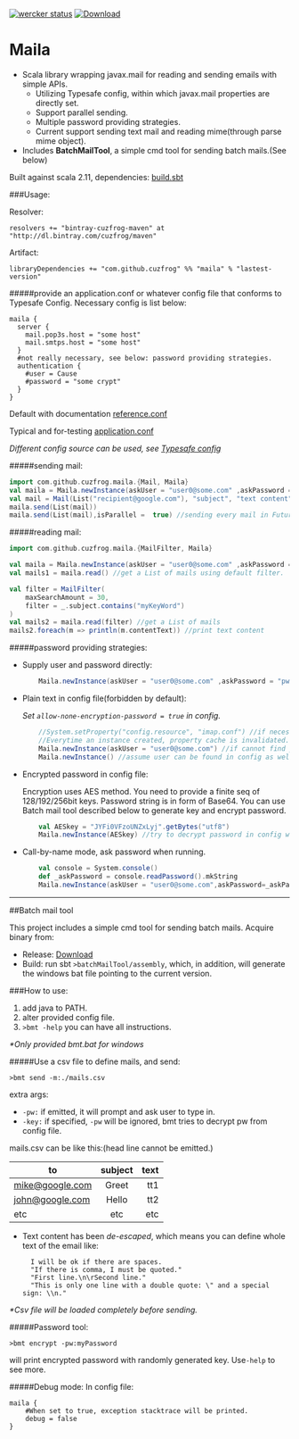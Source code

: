 [![wercker status](https://app.wercker.com/status/c35467530ee75ff7ceb3a82f252886e6/s/master "wercker status")](https://app.wercker.com/project/bykey/c35467530ee75ff7ceb3a82f252886e6)
[ ![Download](https://api.bintray.com/packages/cuzfrog/maven/maila/images/download.svg) ](https://bintray.com/cuzfrog/maven/maila/_latestVersion)
# Maila

* Scala library wrapping javax.mail for reading and sending emails with simple APIs.
    * Utilizing Typesafe config, within which javax.mail properties are directly set.
    * Support parallel sending.
    * Multiple password providing strategies.
    * Current support sending text mail and reading mime(through parse mime object).
* Includes **BatchMailTool**, a simple cmd tool for sending batch mails.(See below)

Built against scala 2.11, dependencies: [build.sbt](build.sbt)

###Usage:

Resolver:

    resolvers += "bintray-cuzfrog-maven" at "http://dl.bintray.com/cuzfrog/maven"

Artifact:

    libraryDependencies += "com.github.cuzfrog" %% "maila" % "lastest-version"

#####provide an application.conf or whatever config file that conforms to Typesafe Config.
Necessary config is list below:

    maila {
      server {
        mail.pop3s.host = "some host"
        mail.smtps.host = "some host"
      }
      #not really necessary, see below: password providing strategies.
      authentication {
        #user = Cause
        #password = "some crypt"
      }
    }

Default with documentation [reference.conf](src/main/resources/reference.conf)

Typical and for-testing [application.conf](src/test/resources/application.conf)

_Different config source can be used, see [Typesafe config](https://github.com/typesafehub/config)_

#####sending mail:

```scala
import com.github.cuzfrog.maila.{Mail, Maila}
val maila = Maila.newInstance(askUser = "user0@some.com" ,askPassword = "pw")
val mail = Mail(List("recipient@google.com"), "subject", "text content")
maila.send(List(mail))
maila.send(List(mail),isParallel =  true) //sending every mail in Future.
```

#####reading mail:

```scala
import com.github.cuzfrog.maila.{MailFilter, Maila}

val maila = Maila.newInstance(askUser = "user0@some.com" ,askPassword = "pw")
val mails1 = maila.read() //get a List of mails using default filter.

val filter = MailFilter(
    maxSearchAmount = 30,
    filter = _.subject.contains("myKeyWord")
)
val mails2 = maila.read(filter) //get a List of mails
mails2.foreach(m => println(m.contentText)) //print text content
```

#####password providing strategies:

 * Supply user and password directly:
    ```scala
        Maila.newInstance(askUser = "user0@some.com" ,askPassword = "pw")
    ```
 * Plain text in config file(forbidden by default):

   _Set `allow-none-encryption-password = true` in config._
    ```scala
        //System.setProperty("config.resource", "imap.conf") //if necessary.
        //Everytime an instance created, property cache is invalidated.
        Maila.newInstance(askUser = "user0@some.com") //if cannot find password in config, fails later.
        Maila.newInstance() //assume user can be found in config as well.
    ```
 * Encrypted password in config file:

   Encryption uses AES method. You need to provide a finite seq of 128/192/256bit keys.
   Password string is in form of Base64.
   You can use Batch mail tool described below to generate key and encrypt password.
    ```scala
        val AESkey = "JYFi0VFzoUNZxLyj".getBytes("utf8")
        Maila.newInstance(AESkey) //try to decrypt password in config with the AES key.
    ```
 * Call-by-name mode, ask password when running.
    ```scala
        val console = System.console()
        def _askPassword = console.readPassword().mkString
        Maila.newInstance(askUser = "user0@some.com",askPassword=_askPassword) //user can be lazy evaluated also.
    ```
---

##Batch mail tool

This project includes a simple cmd tool for sending batch mails. Acquire binary from:
* Release: [Download](https://github.com/cuzfrog/maila/releases)
* Build: run sbt `>batchMailTool/assembly`, which, in addition, will generate the windows bat file pointing to the current version.

###How to use:

1. add java to PATH.
2. alter provided config file.
3. `>bmt -help`  you can have all instructions.

_*Only provided bmt.bat for windows_

#####Use a csv file to define mails, and send:

    >bmt send -m:./mails.csv

  extra args:
  * `-pw:` if emitted, it will prompt and ask user to type in.
  * `-key:` if specified, `-pw` will be ignored, bmt tries to decrypt pw from config file.

mails.csv can be like this:(head line cannot be emitted.)

| to              | subject       | text  |
| --------------- |:-------------:| -----:|
| mike@google.com | Greet         | tt1   |
| john@google.com | Hello         | tt2   |
| etc             | etc           | etc   |

* Text content has been _de-escaped_, which means you can define whole text of the email like:

        I will be ok if there are spaces.
        "If there is comma, I must be quoted."
        "First line.\n\rSecond line."
        "This is only one line with a double quote: \" and a special sign: \\n."

_*Csv file will be loaded completely before sending._

#####Password tool:

    >bmt encrypt -pw:myPassword

  will print encrypted password with randomly generated key. Use`-help` to see more.

#####Debug mode:
In config file:

    maila {
        #When set to true, exception stacktrace will be printed.
        debug = false
    }